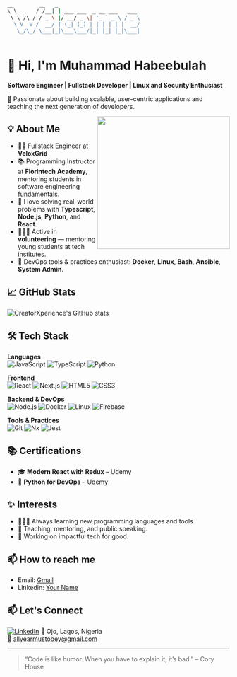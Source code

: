```bash
__        __   _                                   
\ \      / /__| | ___ ___  _ __ ___   ___   
 \ \ /\ / / _ \ |/ __/ _ \| '_ ` _ \ / _ \  
  \ V  V /  __/ | (_| (_) | | | | | |  __/ 
   \_/\_/ \___|_|\___\___/|_| |_| |_|\___|   
                                                    
```

# 👋 Hi, I'm Muhammad Habeebulah

**Software Engineer | Fullstack Developer | Linux and Security Enthusiast**

🎯 Passionate about building scalable, user-centric applications and teaching the next generation of developers.

<img src="https://media.giphy.com/media/qgQUggAC3Pfv687qPC/giphy.gif" width="300" align="right" />

## 💡 About Me
- 👨‍💻 Fullstack Engineer at **VeloxGrid** 
- 📚 Programming Instructor at **Florintech Academy**, mentoring students in software engineering fundamentals.
- 🧠 I love solving real-world problems with **Typescript**, **Node.js**, **Python**, and **React**.
- 🧑🏽‍🏫 Active in **volunteering** — mentoring young students at tech institutes.
- 🔧 DevOps tools & practices enthusiast: **Docker**, **Linux**, **Bash**, **Ansible**, **System Admin**.


## 📈 GitHub Stats

![CreatorXperience's GitHub stats](https://github-readme-stats.vercel.app/api?username=CreatorXperience&show_icons=true&theme=default)


## 🛠️ Tech Stack

**Languages**  
![JavaScript](https://img.shields.io/badge/avaScript-F7DF1E?style=flat-square&logo=javascript&logoColor=black)
![TypeScript](https://img.shields.io/badge/-TypeScript-3178C6?style=flat-square&logo=typescript&logoColor=white)
![Python](https://img.shields.io/badge/-Python-3776AB?style=flat-square&logo=python&logoColor=white)

**Frontend**  
![React](https://img.shields.io/badge/-React-61DAFB?style=flat-square&logo=react&logoColor=black)
![Next.js](https://img.shields.io/badge/-Next.js-000?style=flat-square&logo=next.js&logoColor=white)
![HTML5](https://img.shields.io/badge/-HTML5-E34F26?style=flat-square&logo=html5&logoColor=white)
![CSS3](https://img.shields.io/badge/-CSS3-1572B6?style=flat-square&logo=css3)

**Backend & DevOps**  
![Node.js](https://img.shields.io/badge/-Node.js-339933?style=flat-square&logo=node.js&logoColor=white)
![Docker](https://img.shields.io/badge/-Docker-2496ED?style=flat-square&logo=docker&logoColor=white)
![Linux](https://img.shields.io/badge/-Linux-FCC624?style=flat-square&logo=linux&logoColor=black)
![Firebase](https://img.shields.io/badge/-Firebase-FFCA28?style=flat-square&logo=firebase&logoColor=black)

**Tools & Practices**  
![Git](https://img.shields.io/badge/-Git-F05032?style=flat-square&logo=git&logoColor=white)
![Nx](https://img.shields.io/badge/-Nx-143055?style=flat-square&logo=nrwl&logoColor=white)
![Jest](https://img.shields.io/badge/-Jest-C21325?style=flat-square&logo=jest&logoColor=white)


## 📚 Certifications
- 🎓 **Modern React with Redux** – Udemy  
- 🐍 **Python for DevOps** – Udemy

## ✨ Interests
- 👨🏽‍💻 Always learning new programming languages and tools.
- 💬 Teaching, mentoring, and public speaking.
- 🚀 Working on impactful tech for good.

## 📫 How to reach me

- Email: [Gmail](https://mail.google.com/mail/u/0/#inbox?compose=CllgCHrkVlxHdXXxxXxDKdbGgWgfLSRkcSrMldLwrcRHNRTRvclcgRGHcNfHLsbzZglVlxPJjqB)
- LinkedIn: [Your Name](www.linkedin.com/in/muhammad-habeebulah-b36a2a275)

## 📫 Let's Connect
[![LinkedIn](https://img.shields.io/badge/-LinkedIn-0A66C2?style=flat-square&logo=linkedin&logoColor=white)](https://www.linkedin.com/in/muhammad-habeebulah-b36a2a275/)
📍 Ojo, Lagos, Nigeria  
📧 allyearmustobey@gmail.com

---

> “Code is like humor. When you have to explain it, it’s bad.” – Cory House

```
